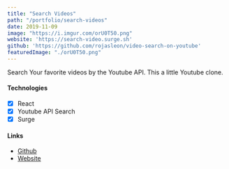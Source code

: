 ```yaml
---
title: "Search Videos"
path: "/portfolio/search-videos"
date: 2019-11-09
image: "https://i.imgur.com/orU0T50.png"
website: 'https://search-video.surge.sh'
github: 'https://github.com/rojasleon/video-search-on-youtube'
featuredImage: "./orU0T50.png"
---
```


Search Your favorite videos by the Youtube API.
This a little Youtube clone.

#### Technologies

- [x] React
- [x] Youtube API Search
- [x] Surge

#### Links

- [Github](https://github.com/rojasleon/video-search-on-youtube "Github")
- [Website](https://search-video.surge.sh "Search Videos")
